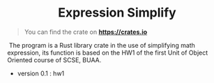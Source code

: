 # <div align="center">Expression Simplify</div>

> You can find the crate on **https://crates.io**

​	The program is a Rust library crate in the use of simplifying math expression, its function is based on the HW1 of the first Unit of Object Oriented course of SCSE, BUAA.

* version 0.1 : hw1

